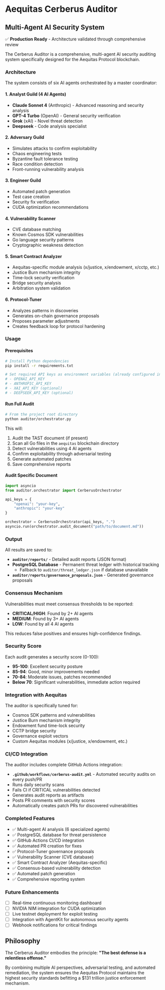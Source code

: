 # Aequitas Cerberus Auditor

## Multi-Agent AI Security System

✅ **Production Ready** - Architecture validated through comprehensive review

The Cerberus Auditor is a comprehensive, multi-agent AI security auditing system specifically designed for the Aequitas Protocol blockchain.

### Architecture

The system consists of six AI agents orchestrated by a master coordinator:

#### 1. **Analyst Guild** (4 AI Agents)
- **Claude Sonnet 4** (Anthropic) - Advanced reasoning and security analysis
- **GPT-4 Turbo** (OpenAI) - General security verification
- **Grok** (xAI) - Novel threat detection
- **Deepseek** - Code analysis specialist

#### 2. **Adversary Guild**
- Simulates attacks to confirm exploitability
- Chaos engineering tests
- Byzantine fault tolerance testing
- Race condition detection
- Front-running vulnerability analysis

#### 3. **Engineer Guild**
- Automated patch generation
- Test case creation
- Security fix verification
- CUDA optimization recommendations

#### 4. **Vulnerability Scanner**
- CVE database matching
- Known Cosmos SDK vulnerabilities
- Go language security patterns
- Cryptographic weakness detection

#### 5. **Smart Contract Analyzer**
- Aequitas-specific module analysis (x/justice, x/endowment, x/cctp, etc.)
- Justice Burn mechanism integrity
- Time-lock security verification
- Bridge security analysis
- Arbitration system validation

#### 6. **Protocol-Tuner**
- Analyzes patterns in discoveries
- Generates on-chain governance proposals
- Proposes parameter adjustments
- Creates feedback loop for protocol hardening

### Usage

#### Prerequisites

```bash
# Install Python dependencies
pip install -r requirements.txt

# Set required API keys as environment variables (already configured in Replit)
# - OPENAI_API_KEY
# - ANTHROPIC_API_KEY
# - XAI_API_KEY (optional)
# - DEEPSEEK_API_KEY (optional)
```

#### Run Full Audit

```bash
# From the project root directory
python auditor/orchestrator.py
```

This will:
1. Audit the TAST document (if present)
2. Scan all Go files in the `aequitas` blockchain directory
3. Detect vulnerabilities using 4 AI agents
4. Confirm exploitability through adversarial testing
5. Generate automated patches
6. Save comprehensive reports

#### Audit Specific Document

```python
import asyncio
from auditor.orchestrator import CerberusOrchestrator

api_keys = {
    "openai": "your-key",
    "anthropic": "your-key"
}

orchestrator = CerberusOrchestrator(api_keys, ".")
asyncio.run(orchestrator.audit_document("path/to/document.md"))
```

### Output

All results are saved to:
- **`auditor/reports/`** - Detailed audit reports (JSON format)
- **PostgreSQL Database** - Permanent threat ledger with historical tracking
  - Fallback to `auditor/threat_ledger.json` if database unavailable
- **`auditor/reports/governance_proposals.json`** - Generated governance proposals

### Consensus Mechanism

Vulnerabilities must meet consensus thresholds to be reported:
- **CRITICAL/HIGH**: Found by 2+ AI agents
- **MEDIUM**: Found by 3+ AI agents
- **LOW**: Found by all 4 AI agents

This reduces false positives and ensures high-confidence findings.

### Security Score

Each audit generates a security score (0-100):
- **95-100**: Excellent security posture
- **85-94**: Good, minor improvements needed
- **70-84**: Moderate issues, patches recommended
- **Below 70**: Significant vulnerabilities, immediate action required

### Integration with Aequitas

The auditor is specifically tuned for:
- Cosmos SDK patterns and vulnerabilities
- Justice Burn mechanism integrity
- Endowment fund time-lock security
- CCTP bridge security
- Governance exploit vectors
- Custom Aequitas modules (x/justice, x/endowment, etc.)

### CI/CD Integration

The auditor includes complete GitHub Actions integration:
- **`.github/workflows/cerberus-audit.yml`** - Automated security audits on every push/PR
- Runs daily security scans
- Fails CI if CRITICAL vulnerabilities detected
- Generates audit reports as artifacts
- Posts PR comments with security scores
- Automatically creates patch PRs for discovered vulnerabilities

### Completed Features

- ✅ Multi-agent AI analysis (6 specialized agents)
- ✅ PostgreSQL database for threat persistence
- ✅ GitHub Actions CI/CD integration
- ✅ Automated PR creation for fixes
- ✅ Protocol-Tuner governance proposals
- ✅ Vulnerability Scanner (CVE database)
- ✅ Smart Contract Analyzer (Aequitas-specific)
- ✅ Consensus-based vulnerability detection
- ✅ Automated patch generation
- ✅ Comprehensive reporting system

### Future Enhancements

- [ ] Real-time continuous monitoring dashboard
- [ ] NVIDIA NIM integration for CUDA optimization
- [ ] Live testnet deployment for exploit testing
- [ ] Integration with AgentKit for autonomous security agents
- [ ] Webhook notifications for critical findings

## Philosophy

The Cerberus Auditor embodies the principle: **"The best defense is a relentless offense."**

By combining multiple AI perspectives, adversarial testing, and automated remediation, the system ensures the Aequitas Protocol maintains the highest security standards befitting a $131 trillion justice enforcement mechanism.
